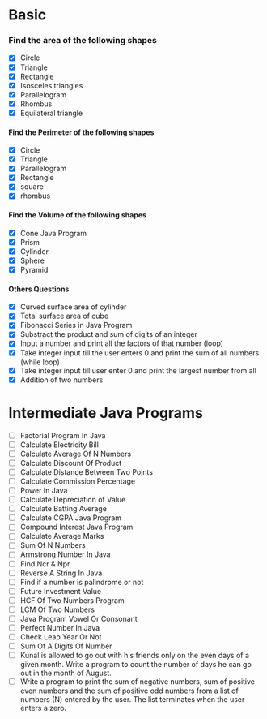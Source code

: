 # Basic
### Find the area of the following shapes 
- [x] Circle 
- [x] Triangle 
- [x] Rectangle 
- [x] Isosceles triangles 
- [x] Parallelogram
- [x] Rhombus
- [x] Equilateral triangle

#### Find the Perimeter of the following shapes 
- [x] Circle
- [x] Triangle
- [x] Parallelogram
- [x] Rectangle 
- [x] square
- [x] rhombus
   
#### Find the Volume of the following shapes 
- [x] Cone Java Program
- [x] Prism
- [x] Cylinder
- [x] Sphere
- [x] Pyramid

#### Others Questions
- [x] Curved surface area of cylinder
- [x] Total surface area of cube
- [x] Fibonacci Series in Java Program
- [x] Substract the product and sum of digits of an integer
- [x] Input a number and print all the factors of that number (loop)
- [x] Take integer input till the user enters 0 and print the sum of all numbers (while loop)
- [x] Take integer input till user enter 0 and print the largest number from all
- [x] Addition of two numbers
  
# Intermediate Java Programs  
- [ ] Factorial Program In Java  
- [ ] Calculate Electricity Bill 
- [ ] Calculate Average Of N Numbers  
- [ ] Calculate Discount Of Product  
- [ ] Calculate Distance Between Two Points  
- [ ] Calculate Commission Percentage  
- [ ] Power In Java  
- [ ] Calculate Depreciation of Value  
- [ ] Calculate Batting Average  
- [ ] Calculate CGPA Java Program  
- [ ] Compound Interest Java Program  
- [ ] Calculate Average Marks  
- [ ] Sum Of N Numbers  
- [ ] Armstrong Number In Java  
- [ ] Find Ncr & Npr  
- [ ] Reverse A String In Java  
- [ ] Find if a number is palindrome or not  
- [ ] Future Investment Value  
- [ ] HCF Of Two Numbers Program  
- [ ] LCM Of Two Numbers  
- [ ] Java Program Vowel Or Consonant  
- [ ] Perfect Number In Java  
- [ ] Check Leap Year Or Not  
- [ ] Sum Of A Digits Of Number  
- [ ] Kunal is allowed to go out with his friends only on the even days of a given month. Write a program to count the number of days he can go out in the month of August.  
- [ ] Write a program to print the sum of negative numbers, sum of positive even numbers and the sum of positive odd numbers from a list of numbers (N) entered by the user. The list terminates when the user enters a zero.
